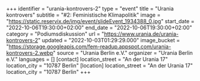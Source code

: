 +++
identifier = "urania-kontrovers-2"
type = "event"
title = "Urania kontrovers"
subtitle = "#2: Feministische Klimapolitik"
image = "https://static.reservix.de/img/event/slideEvent_1934388_0.jpg"
start_date = "2022-10-06T19:30:00+02:00"
end_date = "2022-10-06T19:30:00+02:00"
category = "Podiumsdiskussion"
url = "https://www.urania.de/urania-kontrovers-2"
updated = "2022-10-03T01:29:29.000"
image_bucket = "https://storage.googleapis.com/fem-readup.appspot.com/urania-kontrovers-2.webp"
source = "Urania Berlin e.V."
organizer = "Urania Berlin e.V."
languages = []
[contact]
location_street = "An der Urania 17"
location_city = "10787 Berlin"
[location]
location_street = "An der Urania 17"
location_city = "10787 Berlin"
+++